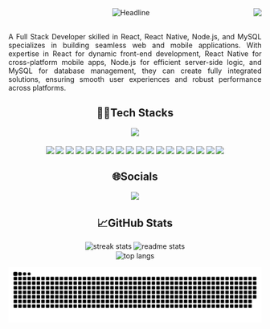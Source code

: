 <a href="https://visitcount.itsvg.in">
  <img align="right" src="https://visitcount.itsvg.in/api?id=Soul-Ajay4502&label=Profile%20Views&color=12&icon=8&pretty=false" />
</a>
<div align=center>
<!-- 	<img src="https://github.com/saadeghi/saadeghi/blob/master/dino.gif?raw=true"  width="700px"/> <br><br> -->
	<img src="https://readme-typing-svg.herokuapp.com?color=%236FDA44&size=32&center=true&vCenter=true&width=600&height=50&lines=Hi+there+I'm+Ajayraj+%F0%9F%91%8B;Full+stack+developer;Problem+Solver;Open-Source+Enthusiast" alt="Headline" />
</div>
<br/>

<p align="justify">A Full Stack Developer skilled in React, React Native, Node.js, and MySQL specializes in building seamless web and mobile applications. With expertise in React for dynamic front-end development, React Native for cross-platform mobile apps, Node.js for efficient server-side logic, and MySQL for database management, they can create fully integrated solutions, ensuring smooth user experiences and robust performance across platforms.</p>

<div align="center">
  <h2>🧑‍💻Tech Stacks</h2>

 <img width="460px" src="https://skillicons.dev/icons?i=react,html,css,js,bootstrap,materialui,postman,figma,firebase,github,vscode,npm,netlify,bitbucket,mysql,vscode"/>
 <div align="center">
<br>
<div>
<!-- https://github.com/alexandresanlim/Badges4-README.md-Profile#-frameworks--library- -->

<img src="https://img.shields.io/badge/axios-671ddf?&style=for-the-badge&logo=axios&logoColor=white">
<img src="https://img.shields.io/badge/Bootstrap-563D7C?style=for-the-badge&logo=bootstrap&logoColor=white">
<img src="https://img.shields.io/badge/JWT-000000?style=for-the-badge&logo=JSON%20web%20tokens&logoColor=white">
<img src="https://img.shields.io/badge/Node%20js-339933?style=for-the-badge&logo=nodedotjs&logoColor=white">
<img src="https://img.shields.io/badge/npm-CB3837?style=for-the-badge&logo=npm&logoColor=white">
<img src="https://img.shields.io/badge/Postman-FF6C37?style=for-the-badge&logo=Postman&logoColor=white">
<img src="https://img.shields.io/badge/React-20232A?style=for-the-badge&logo=react&logoColor=61DAFB">
<img src="https://img.shields.io/badge/VSCode-0078D4?style=for-the-badge&logo=visual%20studio%20code&logoColor=white">
<img src="https://img.shields.io/badge/CSS3-1572B6?style=for-the-badge&logo=css3&logoColor=white">
<img src="https://img.shields.io/badge/HTML5-E34F26?style=for-the-badge&logo=html5&logoColor=white">
<img src="https://img.shields.io/badge/JavaScript-323330?style=for-the-badge&logo=javascript&logoColor=F7DF1E">
<img src="https://img.shields.io/badge/json-5E5C5C?style=for-the-badge&logo=json&logoColor=white">
<img src="https://img.shields.io/badge/prettier-1A2C34?style=for-the-badge&logo=prettier&logoColor=F7BA3E">
<img src="https://img.shields.io/badge/GIT-E44C30?style=for-the-badge&logo=git&logoColor=white">
<img src="https://img.shields.io/badge/Figma-F24E1E?style=for-the-badge&logo=figma&logoColor=white">
<img src="https://img.shields.io/badge/Canva-%2300C4CC.svg?&style=for-the-badge&logo=Canva&logoColor=white">
<img src="https://img.shields.io/badge/MySQL-316192?style=for-the-badge&logo=mysql&logoColor=white">
<img src="https://img.shields.io/badge/Vercel-000000?style=for-the-badge&logo=vercel&logoColor=white">


</div>
</div>

<div align="center"> 
<h2>🌐Socials</h2>
 <a href="https://www.linkedin.com/in/ajayraj-a-r/" target="_blank">
    <img width="100px"src="https://img.shields.io/badge/LinkedIn-%230077B5.svg?logo=linkedin&logoColor=white" target="_blank" />
  </a>
</div>

<div align=center>
  <h2>📈GitHub Stats</h2>
  <img width=354 src="https://github-readme-stats.vercel.app/api?username=Soul-Ajay4502&theme=dark&hide_border=false&include_all_commits=false&count_private=false" alt="streak stats"/>
  <img width=390 src="https://github-readme-streak-stats.herokuapp.com/?user=Soul-Ajay4502&theme=dark&hide_border=false" alt="readme stats" />
  <br/>
  <img width=325 align="center" src="https://github-readme-stats.vercel.app/api/top-langs/?username=Soul-Ajay4502&theme=dark&hide_border=false&include_all_commits=false&count_private=false&layout=compact" alt="top langs" />

  <p align="center">
  <img  src="https://raw.githubusercontent.com/Elanza-48/Elanza-48/main/resources/img/github-contribution-grid-snake.svg"
    alt="example" />
</p>
</div>
